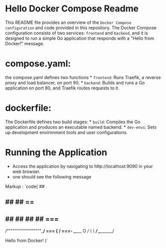 # Hello Docker Compose Readme #

This README file provides an overview of the `Docker Compose configuration` and code provided in this repository. The Docker Compose configuration consists of two services: `frontend` and `backend`, and it is designed to run a simple Go application that responds with a "Hello from Docker!" message.

# compose.yaml: #
  the compose.yaml defines two functions
    * `frontend`: Runs Traefik, a reverse proxy and load balancer, on port 90.
    * `backend`: Builds and runs a Go application on port 80, and Traefik routes requests to it.

# dockerfile: #
  The Dockerfile defines two build stages:
    * `build`: Compiles the Go application and produces an executable named backend.
    * `dev-envs`: Sets up development environment tools and user configurations.

# Running the Application #
   * Access the application by navigating to http://localhost:9090 in your web browser.
   * one should see the following message

Markup :  `code( 
       ##         .
   ## ## ##        ==
 ## ## ## ## ##    ===
/"""""""""""""""""\___/ ===
{                       /  ===-
\______ O           __/
 \    \         __/
  \____\_______/

Hello from Docker!
 )`
    
